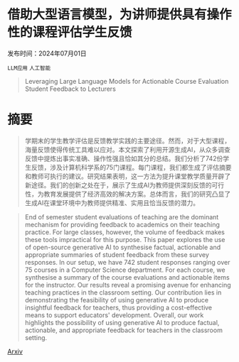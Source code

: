 # 借助大型语言模型，为讲师提供具有操作性的课程评估学生反馈

发布时间：2024年07月01日

`LLM应用` `人工智能`

> Leveraging Large Language Models for Actionable Course Evaluation Student Feedback to Lecturers

# 摘要

> 学期末的学生教学评估是反馈教学实践的主要途径。然而，对于大型课程，海量反馈使得传统工具难以应对。本文探索了利用开源生成AI，从众多调查反馈中提炼出事实准确、操作性强且恰如其分的总结。我们分析了742份学生反馈，涉及计算机科学系的75门课程。每门课程，我们都生成了评估摘要和教师可执行的建议。研究结果表明，这一方法为提升课堂教学质量开辟了新途径。我们的创新之处在于，展示了生成AI为教师提供深刻反馈的可行性，为教育发展提供了经济高效的解决方案。总体而言，我们的研究凸显了生成AI在课堂环境中为教师提供精准、实用且恰当反馈的潜力。

> End of semester student evaluations of teaching are the dominant mechanism for providing feedback to academics on their teaching practice. For large classes, however, the volume of feedback makes these tools impractical for this purpose. This paper explores the use of open-source generative AI to synthesise factual, actionable and appropriate summaries of student feedback from these survey responses. In our setup, we have 742 student responses ranging over 75 courses in a Computer Science department. For each course, we synthesise a summary of the course evaluations and actionable items for the instructor. Our results reveal a promising avenue for enhancing teaching practices in the classroom setting. Our contribution lies in demonstrating the feasibility of using generative AI to produce insightful feedback for teachers, thus providing a cost-effective means to support educators' development. Overall, our work highlights the possibility of using generative AI to produce factual, actionable, and appropriate feedback for teachers in the classroom setting.

[Arxiv](https://arxiv.org/abs/2407.01274)